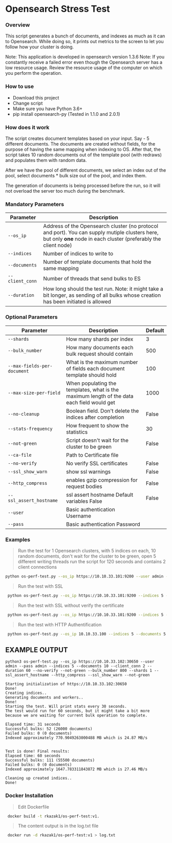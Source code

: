 # Opensearch Stress Test

### Overview
This script generates a bunch of documents, and indexes as much as it can to Opensearch. While doing so, it prints out metrics to the screen to let you follow how your cluster is doing. 

Note: This application is developed in opensearch version 1.3.6
Note: If you constantly receive a failed error even though the Opensearch server has a low resource usage. Review the resource usage of the computer on which you perform the operation.

### How to use
* Download this project
* Change script
* Make sure you have Python 3.6+
* pip install opensearch-py (Tested in 1.1.0 and 2.0.1)


### How does it work
The script creates document templates based on your input. Say - 5 different documents.
The documents are created without fields, for the purpose of having the same mapping when indexing to OS.
After that, the script takes 10 random documents out of the template pool (with redraws) and populates them with random data.

After we have the pool of different documents, we select an index out of the pool, select documents * bulk size out of the pool, and index them.

The generation of documents is being processed before the run, so it will not overload the server too much during the benchmark.

### Mandatory Parameters
| Parameter | Description |
| --- | --- |
| `--os_ip` | Address of the Opensearch cluster (no protocol and port). You can supply mutiple clusters here, but only **one** node in each cluster (preferably the client node) |
| `--indices` | Number of indices to write to |
| `--documents` | Number of template documents that hold the same mapping |
| ` --client_conn `   | Number of threads that send bulks to ES |
| `--duration` | How long should the test run. Note: it might take a bit longer, as sending of all bulks whose creation has been initiated is allowed |


### Optional Parameters
| Parameter | Description | Default
| --- | --- | --- |
| `--shards` | How many shards per index |3|
| `--bulk_number` | How many documents each bulk request should contain |500|
| `--max-fields-per-document` | What is the maximum number of fields each document template should hold |100|
| `--max-size-per-field` | When populating the templates, what is the maximum length of the data each field would get |1000|
| `--no-cleanup` | Boolean field. Don't delete the indices after completion |False|
| `--stats-frequency` | How frequent to show the statistics |30|
| `--not-green` | Script doesn't wait for the cluster to be green |False|
| `--ca-file` | Path to Certificate file ||
| `--no-verify` | No verify SSL certificates|False|
|`--ssl_show_warn` | show ssl warnings|False|
|`--http_compress` | enables gzip compression for request bodies|False|
|`--ssl_assert_hostname` | ssl assert hostname Default variables False|False|
| `--user` | Basic authentication Username ||
| `--pass` | Basic authentication Password ||




### Examples
> Run the test for 1 Opensearch clusters, with 5 indices on each, 10 random documents, don't wait for the cluster to be green, open 5 different writing threads run the script for 120 seconds and contains 2 client connections
```bash
python os-perf-test.py --os_ip https://10.10.33.101:9200 --user admin --pass admin --indices 5 --documents 10 --client_conn 2 --duration 60 --no-verify --not-green --bulk_number 800 --shards 1 --ssl_assert_hostname --http_compress --ssl_show_warn --not-green
```

> Run the test with SSL
```bash
 python os-perf-test.py --os_ip https://10.10.33.101:9200 --indices 5 --documents 5 --client_conn 2  --seconds 120 --ca-file /path/ca.pem
```

> Run the test with SSL without verify the certificate
```bash
 python os-perf-test.py --os_ip https://10.10.33.101:9200 --indices 5 --documents 5 --client_conn 1 --seconds 120 --no-verify
```

> Run the test with HTTP Authentification
```bash
 python os-perf-test.py --os_ip 10.10.33.100 --indices 5 --documents 5 --client_conn 1 --seconds 120 --user admin --pass admin
```

## EXAMPLE OUTPUT
```
python3 os-perf-test.py --os_ip https://10.10.33.102:30650 --user admin --pass admin --indices 5 --documents 10 --client_conn 2 --duration 60 --no-verify --not-green --bulk_number 800 --shards 1 --ssl_assert_hostname --http_compress --ssl_show_warn --not-green

Starting initialization of https://10.10.33.102:30650
Done!
Creating indices..
Generating documents and workers..
Done!
Starting the test. Will print stats every 30 seconds.
The test would run for 60 seconds, but it might take a bit more because we are waiting for current bulk operation to complete.

Elapsed time: 31 seconds
Successful bulks: 52 (26000 documents)
Failed bulks: 0 (0 documents)
Indexed approximately 770.9049263000488 MB which is 24.87 MB/s


Test is done! Final results:
Elapsed time: 60 seconds
Successful bulks: 111 (55500 documents)
Failed bulks: 0 (0 documents)
Indexed approximately 1647.783311843872 MB which is 27.46 MB/s

Cleaning up created indices..
Done!
```


### Docker Installation

> Edit Dockerfile 
```bash
 docker build -t rkazak1/os-perf-test:v1.
```
> The content output is in the log.txt file
```bash
 docker run -d rkazak1/os-perf-test:v1 > log.txt
```


